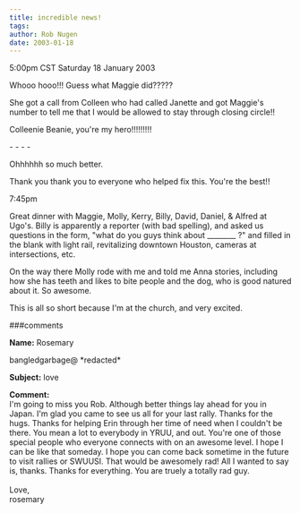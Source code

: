 ```yaml
---
title: incredible news!
tags: 
author: Rob Nugen
date: 2003-01-18
---
```


<p class=date>5:00pm CST Saturday 18 January 2003</p>

<p>Whooo hooo!!!  Guess what Maggie did?????</p>

<p>She got a call from Colleen who had called Janette and got Maggie's
number to tell me that I would be allowed to stay through closing
circle!!</p>

<p>Colleenie Beanie, you're my hero!!!!!!!!!</p>

<p>- - - -</p>

<p>Ohhhhhh so much better.</p>

<p>Thank you thank you to everyone who helped fix this.  You're the
best!!</p>

<p class=date>7:45pm</p>

<p>Great dinner with Maggie, Molly, Kerry, Billy, David, Daniel, &
Alfred at Ugo's.  Billy is apparently a reporter (with bad spelling),
and asked us questions in the form, "what do you guys think about
________ ?" and filled in the blank with light rail, revitalizing
downtown Houston, cameras at intersections, etc.</p>

<p>On the way there Molly rode with me and told me Anna stories,
including how she has teeth and likes to bite people and the dog, who
is good natured about it.  So awesome.</p>

<p>This is all so short because I'm at the church, and very excited.</p>

###comments

<p><b>Name:</b> Rosemary

<p>bangledgarbage@ *redacted*

<p><b>Subject:</b> love

<p><b>Comment:</b>
<br>I'm going to miss you Rob. Although better things lay ahead for you in Japan. I'm glad you came to see us all for your last rally. Thanks for the hugs. Thanks for helping Erin through her time of need when I couldn't be there. You mean a lot to everybody in YRUU, and out. You're one of those special people who everyone connects with on an awesome level. I hope I can be like that someday. I hope you can come back sometime in the future to visit rallies or SWUUSI. That would be awesomely rad! All I wanted to say is, thanks. Thanks for everything. You are truely a totally rad guy.<br>
<br>
Love,<br>
rosemary
